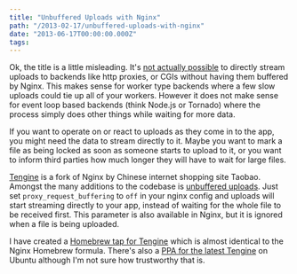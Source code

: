 ```yaml
---
title: "Unbuffered Uploads with Nginx"
path: "/2013-02-17/unbuffered-uploads-with-nginx"
date: "2013-06-17T00:00:00.000Z"
tags:
---
```


Ok, the title is a little misleading. It's [not actually possible](http://trac.nginx.org/nginx/ticket/251) to directly stream uploads to backends like http proxies, or CGIs without having them buffered by Nginx. This makes sense for worker type backends where a few slow uploads could tie up all of your workers. However it does not make sense for event loop based backends (think Node.js or Tornado) where the process simply does other things while waiting for more data.<!-- more -->

If you want to operate on or react to uploads as they come in to the app, you might need the data to stream directly to it. Maybe you want to mark a file as being locked as soon as someone starts to upload to it, or you want to inform third parties how much longer they will have to wait for large files.

[Tengine](http://tengine.taobao.org/) is a fork of Nginx by Chinese internet shopping site Taobao. Amongst the many additions to the codebase is [unbuffered uploads](http://tengine.taobao.org/document/http_core.html). Just set `proxy_request_buffering` to `off` in your nginx config and uploads will start streaming directly to your app, instead of waiting for the whole file to be received first. This parameter is also available in Nginx, but it is ignored when a file is being uploaded.

I have created a [Homebrew tap for Tengine](https://github.com/kudos/homebrew-tengine) which is almost identical to the Nginx Homebrew formula. There's also a [PPA for the latest Tengine](https://launchpad.net/~eric-freeyoung/+archive/tengine) on Ubuntu although I'm not sure how trustworthy that is.
